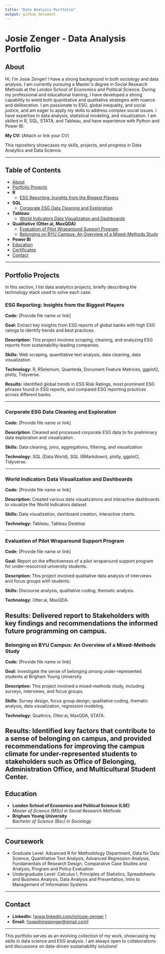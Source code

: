 ```yaml
---
title: "Data Analysis Portfolio"
output: github_document
---
```


# Josie Zenger - Data Analysis Portfolio 

## About
Hi, I'm Josie Zenger! I have a strong background in both sociology and data analysis. I am currently pursuing a Master's degree in Social Research Methods at the London School of Economics and Political Science. 
During my professional and educational training, I have developed a strong capability to wield both quantitative and qualitative strategies with nuance and deliberation. 
I am passionate to ESG, global inequality, and social justice, and am eager to apply my skills to address complex social issues. 
I have expertise in data analysis, statistical modeling, and visualization.
I am skilled in R, SQL, STATA, and Tableau, and have experience with Python and Power BI.

**My CV:** [Attach or link your CV]

This repository showcases my skills, projects, and progress in Data Analytics and Data Science.

---

## Table of Contents
- [About](#about)
- [Portfolio Projects](#portfolio-projects)
- **R**
  - [ESG Reporting: Insights from the Biggest Players](#esg-report-insights)
- **SQL**
  - [Corporate ESG Data Cleaning and Exploration](#corporate-esg-data-cleaning-and-exploration)
- **Tableau**
  - [World Indicators Data Visualization and Dashboards](#world-indicators-data-visualization)
- **Qualitative (Otter.ai, MaxQDA)**
  - [Evaluation of Pilot Wraparound Support Program](#evaluation-of-wraparound-program)
  - [Belonging on BYU Campus: An Overview of a Mixed-Methods Study]()
- **Power BI**
- [Education](#education)
- [Certificates](#certificates)
- [Contact](#contact)

---

## Portfolio Projects
In this section, I list data analytics projects, briefly describing the technology stack used to solve each case.

### ESG Reporting: Insights from the Biggest Players
**Code:** [Provide file name or link]

**Goal:** Extract key insights from ESG reports of global banks with high ESG ratings to identify trends and best practices.

**Description:** This project involves scraping, cleaning, and analyzing ESG reports from sustainability-leading companies. 

**Skills:** Web scraping, quantitative text analysis, data cleaning, data visualization.

**Technology:** R, RSelenium, Quanteda, Document Feature Matrices, ggplot2, plotly, Tidyverse.

**Results:** Identified global trends in ESG Risk Ratings, most prominent ESG phrases found in ESG reports, and compared ESG reporting practices across different banks.
 
---

### Corporate ESG Data Cleaning and Exploration
**Code:** [Provide file name or link]

**Description:** Cleaned and processed corporate ESG data to for preliminary data exploration and visualization .

**Skills:** Data cleaning, joins, aggregations, filtering, and visualization

**Technology:** SQL (Data.World), SQL (RMarkdown), plotly, ggplot2, Tidyverse. 

---

### World Indicators Data Visualization and Dashboards
**Code:** [Provide file name or link]

**Description:** Created various data visualizations and interactive dashboards to visualize the World Indicators dataset.

**Skills:** Data visualization, dashboard creation, interactive charts.

**Technology:** Tableau, Tableau Desktop

---

### Evaluation of Pilot Wraparound Support Program
**Code:** [Provide file name or link]

**Goal:** Report on the effectiveness of a pilot wraparound support program for under-resourced university students.

**Description:** This project involved qualitative data analysis of interviews and focus groups with students.

**Skills:** Discourse analysis, qualitative coding, thematic analysis.

**Technology:** Otter.ai, MaxQDA.

**Results:** Delivered report to Stakeholders with key findings and recommendations the informed future programming on campus. 
---

### Belonging on BYU Campus: An Overview of a Mixed-Methods Study
**Code:** [Provide file name or link]

**Goal:** Investigate the sense of belonging among under-represented students at Brigham Young University.

**Description:** This project involved a mixed-methods study, including surveys, interviews, and focus groups.

**Skills:** Survey design, focus group design, qualitative coding, thematic analysis, data visualization, regression modeling. 

**Technology:** Qualtrics, Otter.ai, MaxQDA, STATA.

**Results:** Identified key factors that contribute to a sense of belonging on campus, and provided recommendations for improving the campus climate for under-represented students to stakeholders such as Office of Belonging, Administration Office, and Multicultural Student Center. 
---

## Education
- **London School of Economics and Political Science (LSE)**  
  *Master of Science (MSc) in Social Research Methods*  
- **Brigham Young University**  
  *Bachelor of Science (Bsc) in Sociology*  

---

## Coursework
 - Graduate Level: Advanced R for Methodology Department, Data for Data Science, Quantitative Text Analysis, Advanced Regression Analysis, Fundamentals of Research Design, Comparative Case Studies and Analysis, Program and Policy Evaluation
 - Undergraduate Level: Calculus I, Principles of Statistics, Spreadsheets and Business Analysis, Data Analysis and Presentation, Intro to Management of Information Systems

---

## Contact
- **LinkedIn:** [www.linkedin.com/in/josie-zenger ]
- **Email:** [josephinezenger@gmail.com]

---

This portfolio serves as an evolving collection of my work, showcasing my skills in data science and ESG analysis. I am always open to collaborations and discussions on data-driven sustainability solutions!


